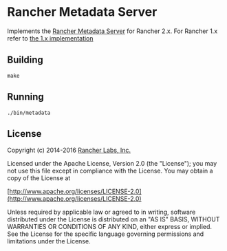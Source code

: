 Rancher Metadata Server
======================

Implements the [Rancher Metadata Server](http://rancher.com/docs/rancher/v1.6/en/rancher-services/metadata-service/) for Rancher 2.x.  For Rancher 1.x refer to [the 1.x implementation](https://github.com/rancher/rancher-metadata)


## Building

`make`


## Running

`./bin/metadata`

## License
Copyright (c) 2014-2016 [Rancher Labs, Inc.](http://rancher.com)

Licensed under the Apache License, Version 2.0 (the "License");
you may not use this file except in compliance with the License.
You may obtain a copy of the License at

[http://www.apache.org/licenses/LICENSE-2.0](http://www.apache.org/licenses/LICENSE-2.0)

Unless required by applicable law or agreed to in writing, software
distributed under the License is distributed on an "AS IS" BASIS,
WITHOUT WARRANTIES OR CONDITIONS OF ANY KIND, either express or implied.
See the License for the specific language governing permissions and
limitations under the License.
